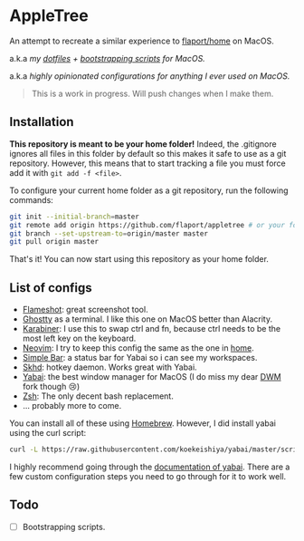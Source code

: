 # AppleTree

An attempt to recreate a similar experience to
[flaport/home](https://github.com/flaport/home) on MacOS.

a.k.a _my [dotfiles](#list-of-configs) + [bootstrapping scripts](#todo) for MacOS._

a.k.a _highly opinionated configurations for anything I ever used on MacOS._

> This is a work in progress. Will push changes when I make them.

## Installation
**This repository is meant to be your home folder!** Indeed, the .gitignore ignores all
files in this folder by default so this makes it safe to use as a git repository.
However, this means that to start tracking a file you must force add it with
`git add -f <file>`.

To configure your current home folder as a git repository, run the following commands:

```bash
git init --initial-branch=master
git remote add origin https://github.com/flaport/appletree # or your fork
git branch --set-upstream-to=origin/master master
git pull origin master
```

That's it! You can now start using this repository as your home folder.

## List of configs
- [Flameshot](https://github.com/flameshot-org/flameshot): great screenshot tool.
- [Ghostty](https://github.com/ghostty-org/ghostty) as a terminal. I like this one on MacOS better than Alacrity.
- [Karabiner](https://github.com/pqrs-org/Karabiner-Elements): I use this to swap ctrl and fn, because ctrl needs to be the most left key on the keyboard.
- [Neovim](https://github.com/neovim/neovim): I try to keep this config the same as the one in [home](https://github.com/flaport/home).
- [Simple Bar](https://github.com/Jean-Tinland/simple-bar): a status bar for Yabai so i can see my workspaces.
- [Skhd](https://github.com/koekeishiya/skhd): hotkey daemon. Works great with Yabai.
- [Yabai](https://github.com/koekeishiya/yabai): the best window manager for MacOS (I do miss my dear [DWM](https://github.com/flaport/dwm) fork though 😢)
- [Zsh](https://github.com/zsh-users/zsh): The only decent bash replacement.
- ... probably more to come.

You can install all of these using [Homebrew](https://brew.sh/). However, I did install
yabai using the curl script:

```bash
curl -L https://raw.githubusercontent.com/koekeishiya/yabai/master/scripts/install.sh | sudo sh /dev/stdin
```

I highly recommend going through the [documentation of
yabai](https://github.com/koekeishiya/yabai/wiki). There are a few custom
configuration steps you need to go through for it to work well.

## Todo

- [ ] Bootstrapping scripts.
